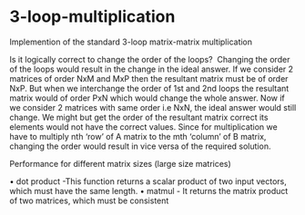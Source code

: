 # 3-loop-multiplication
Implemention of the standard 3-loop matrix-matrix multiplication 

Is it logically correct to change the order of the loops? 
Changing the order of the loops would result in the change in the ideal answer. If we consider 2 matrices of order NxM and MxP then the resultant matrix must be of order NxP. But when we interchange the order of 1st and 2nd loops the resultant matrix would of order PxN which would change the whole answer.
Now if we consider 2 matrices with same order i.e NxN, the ideal answer would still change. We might but get the order of the resultant matrix correct its elements would not have the correct values. 
Since for multiplication we have to multiply nth ‘row’ of A matrix to the mth ‘column’ of B matrix, changing the order would result in vice versa of the required solution. 

 Performance for different matrix sizes (large size matrices)


•	dot product -This function returns a scalar product of two input vectors, which must have the same length.
•	matmul - It returns the matrix product of two matrices, which must be consistent



